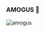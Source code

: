 ### AMOGUS 👋

<!--
**vavakosalur7/vavakosalur7** is a ✨ _special_ ✨ repository because its `README.md` (this file) appears on your GitHub profile.

Here are some ideas to get you started:

- 🔭 I’m currently working on ...
- 🌱 I’m currently learning ...
- 👯 I’m looking to collaborate on ...
- 🤔 I’m looking for help with ...
- 💬 Ask me about ...
- 📫 How to reach me: ...
- 😄 Pronouns: ...
- ⚡ Fun fact: ...
-->
![amogus](https://user-images.githubusercontent.com/88512496/138844492-0d993cdf-99ad-4ee0-b067-59ae80f2ee9f.jpg)
